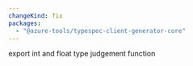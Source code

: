 ```yaml
---
changeKind: fix
packages:
  - "@azure-tools/typespec-client-generator-core"
---
```


export int and float type judgement function
